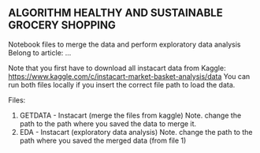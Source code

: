## ALGORITHM HEALTHY AND SUSTAINABLE GROCERY SHOPPING

Notebook files to merge the data and perform exploratory data analysis
Belong to article: ...

Note that you first have to download all instacart data from Kaggle: https://www.kaggle.com/c/instacart-market-basket-analysis/data
You can run both files locally if you insert the correct file path to load the data. 

Files:
1. GETDATA - Instacart (merge the files from kaggle)
     Note. change the path to the path where you saved the data to merge it.
2. EDA - Instacart (exploratory data analysis)
     Note. change the path to the path where you saved the merged data (from file 1) 



